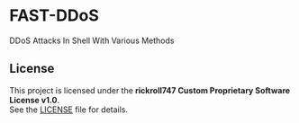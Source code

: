 # FAST-DDoS
DDoS Attacks In Shell With Various Methods

## License
This project is licensed under the **rickroll747 Custom Proprietary Software License v1.0**.  
See the [LICENSE](./LICENSE) file for details.

